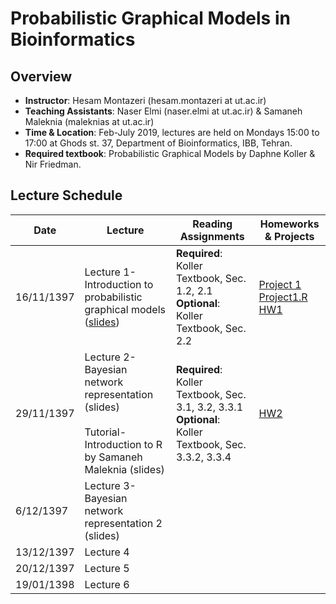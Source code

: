 # Probabilistic Graphical Models in Bioinformatics

## Overview
- **Instructor**: Hesam Montazeri (hesam.montazeri at ut.ac.ir)
- **Teaching Assistants**: Naser Elmi (naser.elmi at ut.ac.ir) & Samaneh Maleknia (maleknias at ut.ac.ir)
- **Time & Location**: Feb-July 2019, lectures are held on Mondays 15:00 to 17:00 at Ghods st. 37, Department of Bioinformatics, IBB, Tehran.
- **Required textbook**: Probabilistic Graphical Models by Daphne Koller & Nir Friedman.

## Lecture Schedule

Date | Lecture | Reading Assignments | Homeworks & Projects |
 ------------- | -------------------------- | ------------- | ------------- |
16/11/1397 | Lecture 1- Introduction to probabilistic graphical models ([slides](lectures/01Introduction.pdf))  | **Required**: Koller Textbook, Sec. 1.2, 2.1 <br> **Optional**: Koller Textbook, Sec. 2.2 |[Project 1](projects/project1.pdf "Data Analysis Project #1: Learning Bayesian networks from gene expression data")<br> [Project1.R](projects/project1.R "Data Analysis Project #1: sample R code") <br> [HW1](homeworks/HW1.pdf "Problem set 1") |
29/11/1397 | Lecture 2- Bayesian network representation (slides) <br> <br> Tutorial- Introduction to R by Samaneh Maleknia (slides)| **Required**: Koller Textbook, Sec. 3.1, 3.2, 3.3.1 <br> **Optional**: Koller Textbook, Sec. 3.3.2, 3.3.4| [HW2](homeworks/HW2.pdf "Problem set 2") | 
6/12/1397 | Lecture 3- Bayesian network representation 2 (slides) |  |  | 
13/12/1397 | Lecture 4 |  |  | 
20/12/1397 | Lecture 5 |  |  | 
19/01/1398 | Lecture 6 |  |  | 
